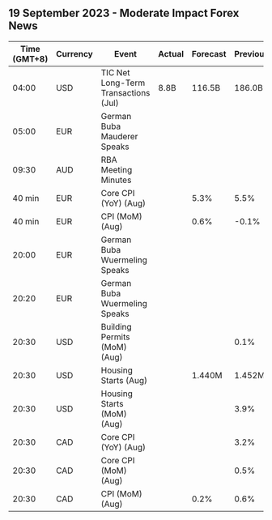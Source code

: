 ## 19 September 2023 - Moderate Impact Forex News

| Time (GMT+8) | Currency | Event | Actual | Forecast | Previous |
|------|----------|-------|--------|----------|----------|
| 04:00 | USD | TIC Net Long-Term Transactions (Jul) | 8.8B | 116.5B | 186.0B |
| 05:00 | EUR | German Buba Mauderer Speaks |  |  |  |
| 09:30 | AUD | RBA Meeting Minutes |  |  |  |
| 40 min | EUR | Core CPI (YoY) (Aug) |  | 5.3% | 5.5% |
| 40 min | EUR | CPI (MoM) (Aug) |  | 0.6% | -0.1% |
| 20:00 | EUR | German Buba Wuermeling Speaks |  |  |  |
| 20:20 | EUR | German Buba Wuermeling Speaks |  |  |  |
| 20:30 | USD | Building Permits (MoM) (Aug) |  |  | 0.1% |
| 20:30 | USD | Housing Starts (Aug) |  | 1.440M | 1.452M |
| 20:30 | USD | Housing Starts (MoM) (Aug) |  |  | 3.9% |
| 20:30 | CAD | Core CPI (YoY) (Aug) |  |  | 3.2% |
| 20:30 | CAD | Core CPI (MoM) (Aug) |  |  | 0.5% |
| 20:30 | CAD | CPI (MoM) (Aug) |  | 0.2% | 0.6% |
